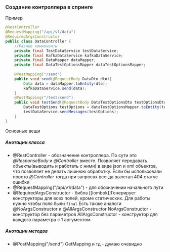 ### Создание контроллера в спринге

Пример
```java
@RestController  
@RequestMapping("/api/v1/data")  
@RequiredArgsConstructor  
public class DataController {  
	//Разные комноненты
    private final TestDataService testDataService;
    private final KafkaDataService kafkaDataService;  
    private final DataMapper dataMapper;  
    private final DataTestOptionsMapper dataTestOptionsMapper;  
  
    @PostMapping("/send")  
    public void send(@RequestBody DataDto dto){  
        Data data = dataMapper.toEntity(dto);  
        kafkaDataService.send(data);  
    }  
    @PostMapping("/test/send")  
    public void testSend(@RequestBody DataTestOptionsDto testOptionsDto){  
        DataTestOptions testOptions = dataTestOptionsMapper.toEntity(testOptionsDto);  
        testDataService.sendMessages(testOptions);  
    }  
}
```

Основные вещи
##### Анотации класса
* @RestController - обозначение контроллера. По сути это _@ResponseBody_ и _@Controller_ вместе. Позволяет передавать объекты(выводить и работать с ними) в виде json и xml объектов, что позволяет не делать лишнюю обработку. Если бы использовали просто _@Controller_ тогда при запросах всегда вылетал 404 статус ошибки
* @RequestMapping("/api/v1/data")  - для обозначении начального пути
* @RequiredArgsConstructor  - библа [[lombok]]Генерирует конструкторы для всех полей, кроме статических. Для работы нужно чтобы поля были `final` 
	Есть также аналоги @NoArgsConstructor и @AllArgsConstructor
		NoArgsConstructor - конструктор без параметров
		AllArgsConstructor - конструктор для каждого параметра с 1 аргументом
##### Анотации методов
* @PostMapping("/send")  GetMapping и тд - думаю очевидно

